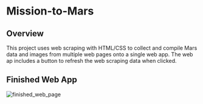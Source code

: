 # Mission-to-Mars

## Overview
This project uses web scraping with HTML/CSS to collect and compile Mars data and images from multiple web pages onto a single web app.  The web ap includes a button to refresh the web scraping data when clicked. 

## Finished Web App

![finished_web_page](https://user-images.githubusercontent.com/90863226/143787551-e7542963-01d5-42ed-9063-5d700e1863c4.png)
